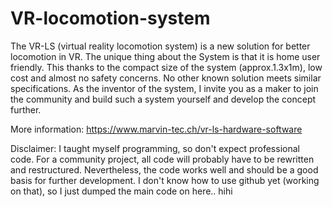 # VR-locomotion-system
The VR-LS (virtual reality locomotion system) is a new solution for better locomotion in VR. The unique thing about the System is that it is home user friendly. This thanks to the compact size of the system (approx.1.3x1m), low cost and almost no safety concerns. No other known solution meets similar specifications. As the inventor of the system, I invite you as a maker to join the community and build such a system yourself and develop the concept further.

More information:
https://www.marvin-tec.ch/vr-ls-hardware-software

Disclaimer:
I taught myself programming, so don't expect professional code. For a community project, all code will probably have to be rewritten and restructured. Nevertheless, the code works well and should be a good basis for further development. I don't know how to use github yet (working on that), so I just dumped the main code on here.. hihi
